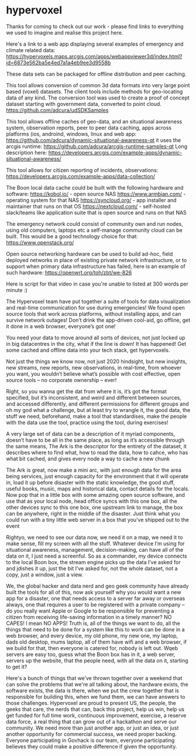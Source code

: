 # hypervoxel

Thanks for coming to check out our work - please find links to everything we used to imagine and realise this project here.

Here's a link to a web app displaying several examples of emergency and climate related data:
https://hypervoxels.maps.arcgis.com/apps/webappviewer3d/index.html?id=6873e562ba5e4ed7a1a4eb9ee3d9558b

These data sets can be packaged for offline distribution and peer caching.

This tool allows conversion of common 3d data formats into very large point based (voxel) datasets.  The client tools include methods for geo-locating data of any kind.  The conversion tool was used to create a proof of concept dataset starting with government data, converted to point cloud.
https://github.com/adcura/udSDKSamples

This tool allows offline caches of geo-data, and an situational awareness system, observation reports, peer to peer data caching, apps across platforms (ios, androind, windows, linux and web app:
https://github.com/adcura/dynamic-situational-awareness-qt
it uses the arcgis runtime:
https://github.com/adcura/arcgis-runtime-samples-qt
Long description here: https://developers.arcgis.com/example-apps/dynamic-situational-awareness/

This tool allows for citizen reporting of incidents, observations:
https://developers.arcgis.com/example-apps/data-collection/

The Boon local data cache could be built with the following hardware and software:
https://kobol.io/ - open source NAS
https://www.armbian.com/ - operating system for that NAS
https://syncloud.org/ - app installer and maintainer that runs on that OS
https://nextcloud.com/ - self-hosted slack/teams like application suite that is open source and runs on that NAS

The emergency network could consist of community own and run nodes, using old computers, laptops etc a self-manage community cloud can be built.  This would be a good technology choice for that:
https://www.openstack.org/

Open source networking hardware can be used to build ad-hoc, field deployed networks in place of existing private network infrastructure, or to support when primary data infrastructure has failed, here is an example of such hardware:
https://openwrt.org/toh/zbt/we-826


Here is script for that video in case you're unable to listed at 300 words per minute :)

The Hypervoxel team have put together a suite of tools for data visualization and real-time communication for use during emergencies!  We found open source tools that work across platforms, without installing apps, and can survive network outages! Don’t drink the app-driven cool-aid, go offline, get it done in a web browser, everyone’s got one!

You need your data to move around all sorts of devices, not just locked up in big datacentres in the city, what if the line is down! It has happened! Get some cached and offline data into your tech stack, get hypervoxels.

Not just the things we know now, not just 2020 hindsight, but new insights, new streams, new reports, new observations, in real-time, from whoever you want, you wouldn’t believe what’s possible with cost effective, open source tools – no corporate ownership – ever!

Right, so you wanna get the dat from where it is, it’s got the format specified, but it’s inconsistent, and weird and different between sources, and accessed differently, and different permissions for different groups and oh my god what a challenge, but at least try to wrangle it, the good data, the stuff we need, beforehand, make a tool that standardises, make the people with the data use the tool, practice using the tool, during exercises!

A very large set of data can be a description of it myriad components, doesn’t have to be all in the same place, as long as it’s accessible through the same means, The Ark is the descriptor for the entirety of the dataset, it describes where to find what, how to read the data, how to cahce, who has what bit cached, and gives every node a way to cache a new chunk

The Ark is great, now make a mini arc, with just enough data for the area being services, just enough capacity for the environment that it will operate in, load it up before disaster with the static knowledge, the good stuff, useful books, music, maps and historical data, contact details for the locals.  Now pop that in a little box with some amazing open source software, and use that as your local node, head office syncs with this one box, all the other devices sync to this one box, one upstream link to manage, the box can be anywhere, right in the middle of the disaster.  Just think what you could run with a tiny little web server in a box that you’ve shipped out to the event

Rightyo, we need to see our data now, we need it on a map, we need it to make sense, fill my screen with all the stuff.  Whatever device I’m using for situational awareness, management, decision-making, can have all of the data on it, I just need a screenful.  So as a commander, my device connects to the local Boon box, the stream engine picks up the data I’ve asked for and jdishes it up, just the bit I’ve asked for, not the whole dataset, not a copy, just a window, just a view.  

We, the global hacker and data nerd and geo geek community have already built the tools for all of this, now ask yourself why you would want a new app for a disaster, one that needs access to a server far away or overseas always, one that requires a user to be registered with a private company – do you really want Apple or Google to be responsible for preventing a citizen from receiving life-saving information in a timely manner? NO CAPES! I mean NO APPS! Truth is, all of the things we want to do, all the things that need to be done for a system like this to work can be done in a web browser, and every device, my old phone, my new one, my laptop, dads old desktop, mums laptop, all of them have wifi and a web browser, if we build for that, then everyone is catered for, nobody is left out.  Wqeb servers are easy too, guess what the Boon box has in it, a web server, servers up the website, that the people need, with all the data on it, starting to get it?

Here's a bunch of things that we’ve thrown together over a weekend that can solve the problems that we're all talking about, the hardware exists, the software exists, the data is there, when we put the crew together that is responsible for building this, when we fund them, we can have answers to those challenges.  Hypervoxel are proud to present US, the people, the geeks that care, the nerds that can, back this project, help us win, help us get funded for full time work, continuous improvement, exercise, a reserve data force, a real thing that can grow out of a hackathon and serve our community.  We need more than just another app, or just an idea, or just another opportunity for commercial success, we need proper backing.  Everyone participating in Govhack is our team, everyone participating believes they could make a positive difference if given the opportunity.
